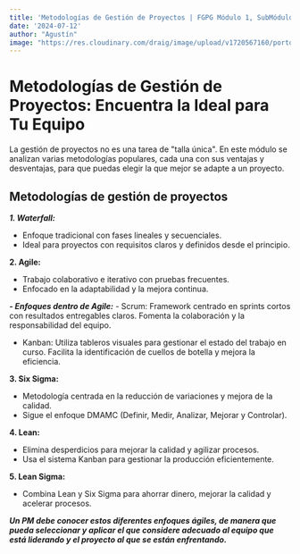 ```yaml
---
title: 'Metodologías de Gestión de Proyectos | FGPG Módulo 1, SubMódulo 3 '
date: '2024-07-12'
author: "Agustín"
image: "https://res.cloudinary.com/draig/image/upload/v1720567160/portolio-personal/blog/j013vwtjnd4bgalgehlo.webp"
---
```



# Metodologías de Gestión de Proyectos: Encuentra la Ideal para Tu Equipo
La gestión de proyectos no es una tarea de "talla única". 
En este módulo se analizan varias metodologías populares, cada una con sus ventajas y desventajas, para que puedas elegir la que mejor se adapte a un proyecto.

## Metodologías de gestión de proyectos

***1. Waterfall:***

* Enfoque tradicional con fases lineales y secuenciales.
* Ideal para proyectos con requisitos claros y definidos desde el principio.

**2. Agile:**

* Trabajo colaborativo e iterativo con pruebas frecuentes.
* Enfocado en la adaptabilidad y la mejora continua.

***- Enfoques dentro de Agile:***
    - Scrum:
        Framework centrado en sprints cortos con resultados entregables claros.
        Fomenta la colaboración y la responsabilidad del equipo.
   - Kanban:
        Utiliza tableros visuales para gestionar el estado del trabajo en curso.
        Facilita la identificación de cuellos de botella y mejora la eficiencia.

**3. Six Sigma:**

* Metodología centrada en la reducción de variaciones y mejora de la calidad.
* Sigue el enfoque DMAMC (Definir, Medir, Analizar, Mejorar y Controlar).

**4. Lean:**

* Elimina desperdicios para mejorar la calidad y agilizar procesos.
* Usa el sistema Kanban para gestionar la producción eficientemente.

**5. Lean Sigma:**

* Combina Lean y Six Sigma para ahorrar dinero, mejorar la calidad y acelerar procesos.


***Un PM debe conocer estos diferentes enfoques ágiles, de manera que pueda seleccionar y aplicar el que considere adecuado al equipo que está liderando y el proyecto al que se están enfrentando.***